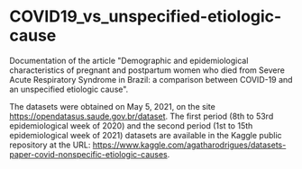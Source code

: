 # COVID19_vs_unspecified-etiologic-cause
Documentation of the article "Demographic and epidemiological characteristics of pregnant and postpartum women who died from Severe Acute Respiratory Syndrome in Brazil: a comparison between COVID-19 and an unspecified etiologic cause".

The datasets were obtained on May 5, 2021, on the site https://opendatasus.saude.gov.br/dataset. 
The first period (8th to 53rd epidemiological week of 2020) and the second period (1st to 15th epidemiological week of 2021) datasets are available in the Kaggle public repository at the URL: https://www.kaggle.com/agatharodrigues/datasets-paper-covid-nonspecific-etiologic-causes.
